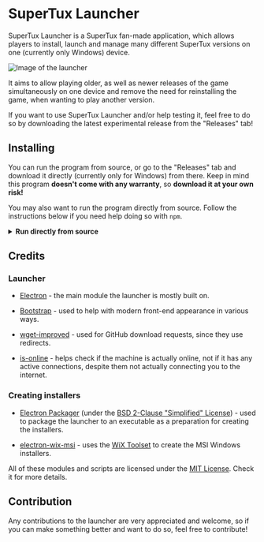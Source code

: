 # SuperTux Launcher

SuperTux Launcher is a SuperTux fan-made application, which allows players to install, launch and manage many different SuperTux versions on one (currently only 
Windows) device.

![Image of the launcher](https://user-images.githubusercontent.com/78196474/140398641-949c778b-3878-46d9-bc41-4a121cadfe73.png)

It aims to allow playing older, as well as newer releases of the game simultaneously on one device and remove the need for reinstalling the game, when wanting to play another version.

If you want to use SuperTux Launcher and/or help testing it, feel free to do so by downloading the latest experimental release from the "Releases" tab!

## Installing

You can run the program from source, or go to the "Releases" tab and download it directly (currently only for Windows) from there. Keep in mind this program 
**doesn't come with any warranty**, so **download it at your own risk!**

You may also want to run the program directly from source. Follow the instructions below if you need help doing so with `npm`.

<details>

<summary><b>Run directly from source</b></summary>

1. Download or clone the repository localy.

2. Install Node.js if you don't have it already installed on your machine.

3. Open a command prompt in the downloaded source's folder and type `npm install`.

4. After the required modules are installed, start the program with `npm start`.

</details>

## Credits

### Launcher

* [Electron](https://github.com/electron/electron) - the main module the launcher is mostly built on.

* [Bootstrap](https://github.com/twbs/bootstrap) - used to help with modern front-end appearance in various ways.

* [wget-improved](https://github.com/bearjaws/node-wget) - used for GitHub download requests, since they use redirects.

* [is-online](https://github.com/sindresorhus/is-online) - helps check if the machine is actually online, not if it has any active connections, 
despite them not actually connecting you to the internet.

### Creating installers

* [Electron Packager](https://github.com/electron/electron-packager) (under the [BSD 2-Clause "Simplified" License](https://github.com/electron/electron-packager/blob/main/LICENSE)) - used to package the launcher to an executable as a preparation for creating the installers.

* [electron-wix-msi](https://github.com/felixrieseberg/electron-wix-msi) - uses the [WiX Toolset](https://github.com/wixtoolset) to create the MSI Windows installers.

All of these modules and scripts are licensed under the [MIT License](https://opensource.org/licenses/MIT). Check it for more details.

## Contribution

Any contributions to the launcher are very appreciated and welcome, so if you can make something better and want to do so, feel free to contribute!